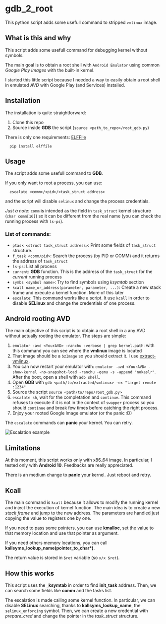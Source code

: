 # gdb_2_root
This python script adds some usefull command to stripped `vmlinux` image.

## What is this and why
This script adds some usefull command for debugging kernel without symbols.

The main goal is to obtain a root shell with `Android Emulator` using common _Google Play Images_ with the built-in kernel.

I started this little script because I needed a way to easily obtain a root shell in emulated _AVD_ with Google Play (and Services) installed.

## Installation
The installation is quite straightforward:
1. Clone this repo
2. Source inside __GDB__ the script (`source <path_to_repo>/root_gdb.py`)

There is only one requirements: [ELFFile](https://pypi.org/project/elffile/)
```
  pip install elffile
```

## Usage
The script adds some usefull command to __GDB__.

If you only want to root a process, you can use: 
```
  escalate <comm>/<pid>/<task_struct address>
```
and the script will disable `selinux` and change the process credentials.

_Just a note_: `comm` is intended as the field in `task_struct` kernel structure (`char comm[16]`) so it can be different from the real name (you can check the running process with `ls-ps`).

### List of commands:
- `ptask <struct task_struct address>`: Print some fields of `task_struct` structure. 
- `f_task <comm/pid>`: Search the process (by PID or COMM) and it returns the address of `task_struct`
- `ls-ps`: List all process
- `current`: __GDB__ function. This is the address of the `task_struct` for the _current_ running process
- `symbs <symbol name>`: Try to find symbols using _ksymtab_ section
- `kcall name_or_address(parameter, parameter, ...)`: Create a new stack frame and execute a kernel function. More of this later 
- `escalate`: This command works like a script. It use `kcall` in order to disable __SELinux__ and change the credentials of one process.

## Android rooting AVD
The main objective of this script is to obtain a root shell in a any AVD without actually rooting the emulator. The steps are simple:
1. `emulator -avd <YourAVD> -ranchu -verbose | grep kernel.path`: with this command you can see where the __vmlinux__ image is located
2. That image should be a `bzImage` so you should extract it. I use [extract-vmlinux](https://raw.githubusercontent.com/torvalds/linux/master/scripts/extract-vmlinux).
3. You can now restart your emulator with: `emulator -avd <YourAVD> -show-kernel -no-snapshot-load -ranchu -qemu -s -append "nokaslr"`. After the boot, open a shell with `adb shell`.
4. Open __GDB__ with `gdb <path/to/extracted/vmlinux> -ex "target remote :1234"`
5. Source the script `source <path/to/repo/root_gdb.py>`
7. `escalate sh`, wait for the completation and `continue`. This command refuses to execute if it is not in the context of `swapper` process so you should `continue` and break few times before catching the right process.
9. Enjoy your rooted Google Image emulator (or the panic :D)

The `escalate` commands can __panic__ your kernel. You can retry.

![Escalation example](https://github.com/c3r34lk1ll3r/gdb_2_root/blob/master/escalate.gif?raw=true)
## Limitations
At this moment, this script works only with x86_64 image. In particular, I tested only with __Android 10__. Feedbacks are really appreciated. 

There is an medium change to __panic__ your kernel. Just reboot and retry.

## Kcall
The main command is `kcall` because it allows to modify the running kernel and inject the execution of kernel function. The main idea is to create a new _stack frame_ and jump to the new address. The parameters are handled just copying the value to registers one by one. 

If you need to pass some pointers, you can use __kmalloc__, set the value to that memory location and use that pointer as argument.

If you need others memory locations, you can call __kallsyms\_lookup\_name(pointer_to_char*)__.

The return value is stored in `$ret` variable (so `x/x $ret`).
## How this works
This script uses the ___ksymtab__ in order to find __init_task__ address. Then, we can search some fields like __comm__ and the tasks list.

The escalation is made calling some kernel function. In particular, we can disable __SELinux__ searching, thanks to __kallsyms_lookup_name__, the `selinux_enforcing` symbol. Then, we can create a new credential with _prepare_cred_ and change the pointer in the _task_struct_ structure.

